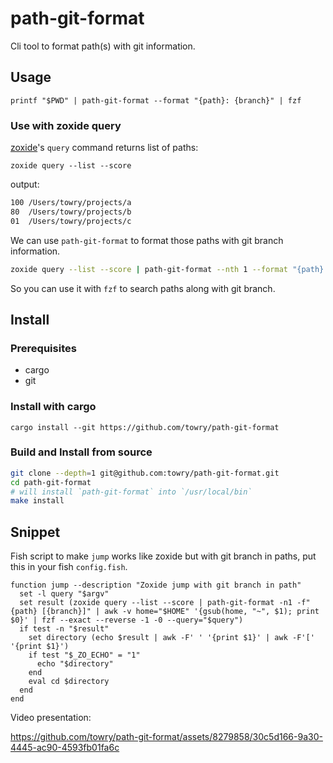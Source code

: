 # path-git-format

Cli tool to format path(s) with git information.

## Usage

```
printf "$PWD" | path-git-format --format "{path}: {branch}" | fzf
```

### Use with zoxide query

[zoxide](https://github.com/ajeetdsouza/zoxide)'s `query` command returns list of paths:

```
zoxide query --list --score
```

output:

```txt
100 /Users/towry/projects/a
80  /Users/towry/projects/b
01  /Users/towry/projects/c
```

We can use `path-git-format` to format those paths with git branch information.

```bash
zoxide query --list --score | path-git-format --nth 1 --format "{path}: {branch}" | fzf
```

So you can use it with `fzf` to search paths along with git branch.

## Install

### Prerequisites

- cargo
- git

### Install with cargo

```
cargo install --git https://github.com/towry/path-git-format
```

### Build and Install from source

```bash
git clone --depth=1 git@github.com:towry/path-git-format.git
cd path-git-format
# will install `path-git-format` into `/usr/local/bin`
make install
```

## Snippet

Fish script to make `jump` works like zoxide but with git branch in paths, put
this in your fish `config.fish`.

```fish
function jump --description "Zoxide jump with git branch in path"
  set -l query "$argv"
  set result (zoxide query --list --score | path-git-format -n1 -f"{path} [{branch}]" | awk -v home="$HOME" '{gsub(home, "~", $1); print $0}' | fzf --exact --reverse -1 -0 --query="$query")
  if test -n "$result"
    set directory (echo $result | awk -F' ' '{print $1}' | awk -F'[' '{print $1}')
    if test "$_ZO_ECHO" = "1"
      echo "$directory"
    end
    eval cd $directory
  end
end
```

Video presentation:

https://github.com/towry/path-git-format/assets/8279858/30c5d166-9a30-4445-ac90-4593fb01fa6c


